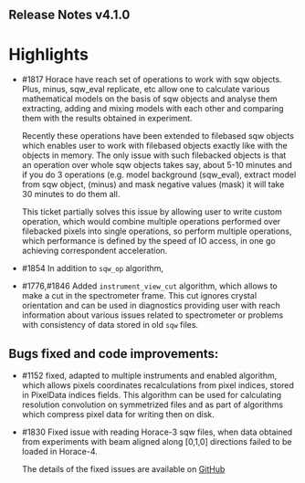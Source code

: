 ## Release Notes v4.1.0

# Highlights

 - #1817 Horace have reach set of operations to work with sqw objects. Plus, minus, sqw_eval replicate, etc allow one 
   to calculate various mathematical models on the basis of sqw objects and analyse them extracting,
   adding and mixing models with each other and comparing them with the results obtained in experiment.
   
   Recently these operations have been extended to filebased sqw objects which enables user to work with filebased
   objects exactly like with the objects in memory. The only issue with such filebacked objects is that an operation
   over whole sqw objects takes say, about 5-10 minutes and if you do 3 operations (e.g. model background (sqw_eval),
   extract model from sqw object, (minus) and mask negative values (mask) it will take 30 minutes to do them all.
   
   This ticket partially solves this issue by allowing user to write custom operation, which would combine
   multiple operations performed over filebacked pixels into single operations, so perform multiple operations,
   which performance is defined by the speed of IO access, in one go achieving correspondent acceleration.
   
 - #1854 In addition to `sqw_op` algorithm, 

 - #1776,#1846 Added `instrument_view_cut` algorithm, which allows to make a cut in the spectrometer frame. 
   This cut ignores crystal orientation and can be used in diagnostics providing user with reach information
   about various issues related to spectrometer or problems with consistency of data stored in old `sqw` files.

## Bugs fixed and code improvements:

 - #1152 fixed, adapted to multiple instruments and enabled algorithm, which allows
   pixels coordinates recalculations from pixel indices, stored in PixelData indices
   fields. This algorithm can be used for calculating resolution convolution on symmetrized
   files and as part of algorithms which compress pixel data for writing then on disk.

 - #1830 Fixed issue with reading Horace-3 sqw files, when data obtained from experiments
   with beam aligned along [0,1,0] directions failed to be loaded in Horace-4.
 
   The details of the fixed issues are available on
   [GitHub](https://github.com/pace-neutrons/Horace/issues/)
